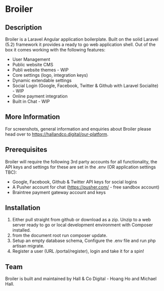 # Broiler

## Description
Broiler is a Laravel Angular application boilerplate. Built on the solid Laravel (5.2) framework it provides a ready to go web application shell. Out of the box it comes working with the following features:
* User Management
* Public website CMS
* Publi website themes - WIP
* Core settings (logo, integration keys)
* Dynamic extendable settings
* Social Login (Google, Facebook, Twitter & Github with Laravel Socialite) - WIP
* Online payment integration
* Built in Chat - WIP

## More Information
For screenshots, general information and enquiries about Broiler please head over to https://hallandco.digital/our-platform.

## Prerequisites
Broiler will require the following 3rd party accounts for all functionality, the API keys and settings for these are set in the .env (OR application settings TBC):
* Google, Facebook, Github & Twitter API keys for social logins
* A Pusher account for chat (https://pusher.com/ - free sandbox account)
* Braintree payment gateway account and keys

## Installation
1. Either pull straight from github or download as a zip. Unzip to a web server ready to go or local development environment with Composer installed.
2. from the document root run composer update.
3. Setup an empty database schema, Configure the .env file and run php artisan migrate.
4. Register a user (URL /portal/register), login and take it for a spin!

## Team
Broiler is built and maintained by Hall & Co Digital - Hoang Ho and Michael Hall.
